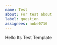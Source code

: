 ```yaml
---
name: Test
about: For test about
label: question
assignees: nobe0716
---
```


Hello Its Test Template
